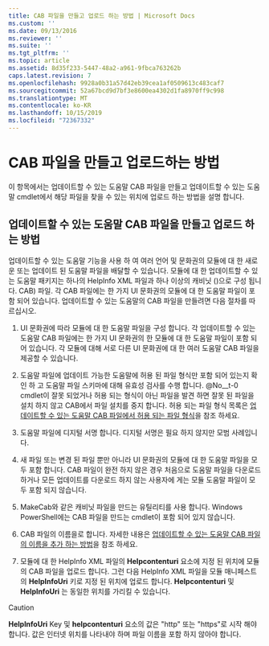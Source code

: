 ```yaml
---
title: CAB 파일을 만들고 업로드 하는 방법 | Microsoft Docs
ms.custom: ''
ms.date: 09/13/2016
ms.reviewer: ''
ms.suite: ''
ms.tgt_pltfrm: ''
ms.topic: article
ms.assetid: 8d35f233-5447-48a2-a961-9fbca763262b
caps.latest.revision: 7
ms.openlocfilehash: 9928a0b31a57d42eb39cea1af0509613c483caf7
ms.sourcegitcommit: 52a67bcd9d7bf3e8600ea4302d1fa8970ff9c998
ms.translationtype: MT
ms.contentlocale: ko-KR
ms.lasthandoff: 10/15/2019
ms.locfileid: "72367332"
---
```

# <a name="how-to-create-and-upload-cab-files"></a>CAB 파일을 만들고 업로드하는 방법

이 항목에서는 업데이트할 수 있는 도움말 CAB 파일을 만들고 업데이트할 수 있는 도움말 cmdlet에서 해당 파일을 찾을 수 있는 위치에 업로드 하는 방법을 설명 합니다.

## <a name="how-to-create-and-upload-updatable-help-cab-files"></a>업데이트할 수 있는 도움말 CAB 파일을 만들고 업로드 하는 방법

업데이트할 수 있는 도움말 기능을 사용 하 여 여러 언어 및 문화권의 모듈에 대 한 새로운 또는 업데이트 된 도움말 파일을 배달할 수 있습니다. 모듈에 대 한 업데이트할 수 있는 도움말 패키지는 하나의 HelpInfo XML 파일과 하나 이상의 캐비닛 ()으로 구성 됩니다. CAB) 파일. 각 CAB 파일에는 한 가지 UI 문화권의 모듈에 대 한 도움말 파일이 포함 되어 있습니다. 업데이트할 수 있는 도움말의 CAB 파일을 만들려면 다음 절차를 따르십시오.

1. UI 문화권에 따라 모듈에 대 한 도움말 파일을 구성 합니다. 각 업데이트할 수 있는 도움말 CAB 파일에는 한 가지 UI 문화권의 한 모듈에 대 한 도움말 파일이 포함 되어 있습니다. 각 모듈에 대해 서로 다른 UI 문화권에 대 한 여러 도움말 CAB 파일을 제공할 수 있습니다.

2. 도움말 파일에 업데이트 가능한 도움말에 허용 된 파일 형식만 포함 되어 있는지 확인 하 고 도움말 파일 스키마에 대해 유효성 검사를 수행 합니다. @No__t-0 cmdlet이 잘못 되었거나 허용 되는 형식이 아닌 파일을 발견 하면 잘못 된 파일을 설치 하지 않고 CAB에서 파일 설치를 중지 합니다. 허용 되는 파일 형식 목록은 [업데이트할 수 있는 도움말 CAB 파일에서 허용 되는 파일 형식](./file-types-permitted-in-an-updatable-help-cab-file.md)을 참조 하세요.

3. 도움말 파일에 디지털 서명 합니다. 디지털 서명은 필요 하지 않지만 모범 사례입니다.

4. 새 파일 또는 변경 된 파일 뿐만 아니라 UI 문화권의 모듈에 대 한 도움말 파일을 모두 포함 합니다. CAB 파일이 완전 하지 않은 경우 처음으로 도움말 파일을 다운로드 하거나 모든 업데이트를 다운로드 하지 않는 사용자에 게는 모듈 도움말 파일이 모두 포함 되지 않습니다.

5. MakeCab와 같은 캐비닛 파일을 만드는 유틸리티를 사용 합니다. Windows PowerShell에는 CAB 파일을 만드는 cmdlet이 포함 되어 있지 않습니다.

6. CAB 파일의 이름을로 합니다. 자세한 내용은 [업데이트할 수 있는 도움말 CAB 파일의 이름을 추가 하는 방법](./how-to-name-an-updatable-help-cab-file.md)을 참조 하세요.

7. 모듈에 대 한 HelpInfo XML 파일의 **Helpcontenturi** 요소에 지정 된 위치에 모듈의 CAB 파일을 업로드 합니다. 그런 다음 HelpInfo XML 파일을 모듈 매니페스트의 **HelpInfoUri** 키로 지정 된 위치에 업로드 합니다. **Helpcontenturi** 및 **HelpInfoUri** 는 동일한 위치를 가리킬 수 있습니다.

> [!CAUTION]
> **HelpInfoUri** Key 및 **helpcontenturi** 요소의 값은 "http" 또는 "https"로 시작 해야 합니다. 값은 인터넷 위치를 나타내야 하며 파일 이름을 포함 하지 않아야 합니다.